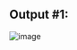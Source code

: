 ## Output #1: 
![image](https://github.com/user-attachments/assets/71b27dc3-6367-4c5c-8ccb-a6a92a5e8fb0)
